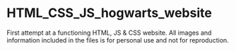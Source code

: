 # HTML_CSS_JS_hogwarts_website
First attempt at a functioning HTML, JS &amp; CSS website.
All images and information included in the files is for personal use and not for reproduction.

